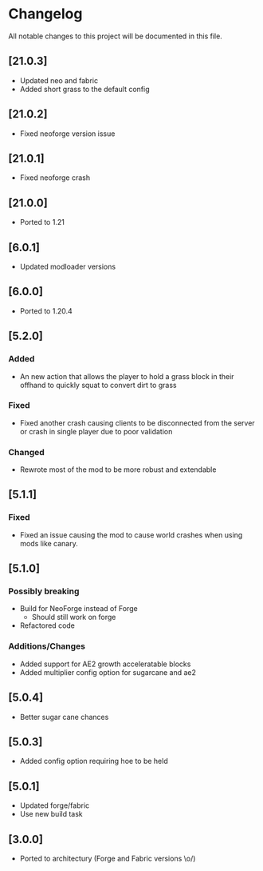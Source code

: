 # Changelog
All notable changes to this project will be documented in this file.

## [21.0.3]

- Updated neo and fabric
- Added short grass to the default config


## [21.0.2]

- Fixed neoforge version issue

## [21.0.1]

- Fixed neoforge crash

## [21.0.0]

- Ported to 1.21

## [6.0.1]

- Updated modloader versions

## [6.0.0]

- Ported to 1.20.4

## [5.2.0]

### Added

- An new action that allows the player to hold a grass block in their offhand to quickly squat to convert dirt to grass

### Fixed

- Fixed another crash causing clients to be disconnected from the server or crash in single player due to poor validation

### Changed

- Rewrote most of the mod to be more robust and extendable

## [5.1.1]

### Fixed

- Fixed an issue causing the mod to cause world crashes when using mods like canary.

## [5.1.0]

### Possibly breaking
- Build for NeoForge instead of Forge
  - Should still work on forge
- Refactored code

### Additions/Changes
- Added support for AE2 growth acceleratable blocks
- Added multiplier config option for sugarcane and ae2

## [5.0.4]

- Better sugar cane chances

## [5.0.3]

- Added config option requiring hoe to be held

## [5.0.1]
- Updated forge/fabric
- Use new build task

## [3.0.0]
- Ported to architectury (Forge and Fabric versions \o/)

